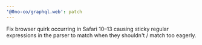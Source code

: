 ```yaml
---
'@0no-co/graphql.web': patch
---
```


Fix browser quirk occurring in Safari 10–13 causing sticky regular expressions in the parser to match when they shouldn't / match too eagerly.

